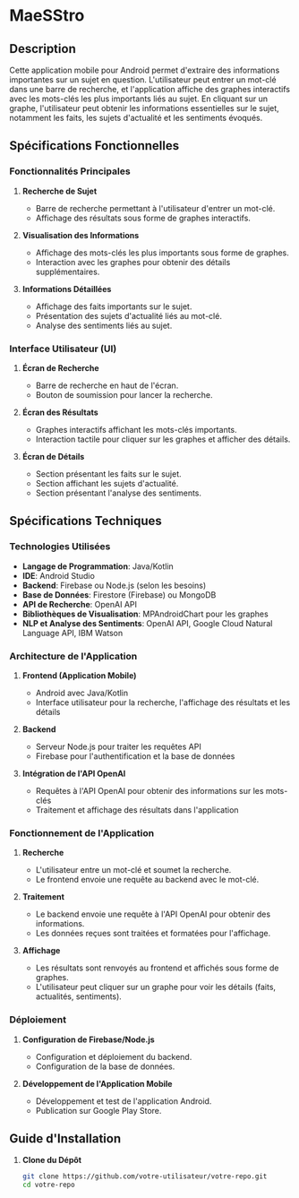# MaeSStro

## Description

Cette application mobile pour Android permet d'extraire des informations importantes sur un sujet en question. L'utilisateur peut entrer un mot-clé dans une barre de recherche, et l'application affiche des graphes interactifs avec les mots-clés les plus importants liés au sujet. En cliquant sur un graphe, l'utilisateur peut obtenir les informations essentielles sur le sujet, notamment les faits, les sujets d'actualité et les sentiments évoqués.

## Spécifications Fonctionnelles

### Fonctionnalités Principales

1. **Recherche de Sujet**
   - Barre de recherche permettant à l'utilisateur d'entrer un mot-clé.
   - Affichage des résultats sous forme de graphes interactifs.

2. **Visualisation des Informations**
   - Affichage des mots-clés les plus importants sous forme de graphes.
   - Interaction avec les graphes pour obtenir des détails supplémentaires.

3. **Informations Détaillées**
   - Affichage des faits importants sur le sujet.
   - Présentation des sujets d'actualité liés au mot-clé.
   - Analyse des sentiments liés au sujet.

### Interface Utilisateur (UI)

1. **Écran de Recherche**
   - Barre de recherche en haut de l'écran.
   - Bouton de soumission pour lancer la recherche.

2. **Écran des Résultats**
   - Graphes interactifs affichant les mots-clés importants.
   - Interaction tactile pour cliquer sur les graphes et afficher des détails.

3. **Écran de Détails**
   - Section présentant les faits sur le sujet.
   - Section affichant les sujets d'actualité.
   - Section présentant l'analyse des sentiments.

## Spécifications Techniques

### Technologies Utilisées

- **Langage de Programmation**: Java/Kotlin
- **IDE**: Android Studio
- **Backend**: Firebase ou Node.js (selon les besoins)
- **Base de Données**: Firestore (Firebase) ou MongoDB
- **API de Recherche**: OpenAI API
- **Bibliothèques de Visualisation**: MPAndroidChart pour les graphes
- **NLP et Analyse des Sentiments**: OpenAI API, Google Cloud Natural Language API, IBM Watson

### Architecture de l'Application

1. **Frontend (Application Mobile)**
   - Android avec Java/Kotlin
   - Interface utilisateur pour la recherche, l'affichage des résultats et les détails

2. **Backend**
   - Serveur Node.js pour traiter les requêtes API
   - Firebase pour l'authentification et la base de données

3. **Intégration de l'API OpenAI**
   - Requêtes à l'API OpenAI pour obtenir des informations sur les mots-clés
   - Traitement et affichage des résultats dans l'application

### Fonctionnement de l'Application

1. **Recherche**
   - L'utilisateur entre un mot-clé et soumet la recherche.
   - Le frontend envoie une requête au backend avec le mot-clé.

2. **Traitement**
   - Le backend envoie une requête à l'API OpenAI pour obtenir des informations.
   - Les données reçues sont traitées et formatées pour l'affichage.

3. **Affichage**
   - Les résultats sont renvoyés au frontend et affichés sous forme de graphes.
   - L'utilisateur peut cliquer sur un graphe pour voir les détails (faits, actualités, sentiments).

### Déploiement

1. **Configuration de Firebase/Node.js**
   - Configuration et déploiement du backend.
   - Configuration de la base de données.

2. **Développement de l'Application Mobile**
   - Développement et test de l'application Android.
   - Publication sur Google Play Store.

## Guide d'Installation

1. **Clone du Dépôt**
   ```bash
   git clone https://github.com/votre-utilisateur/votre-repo.git
   cd votre-repo
